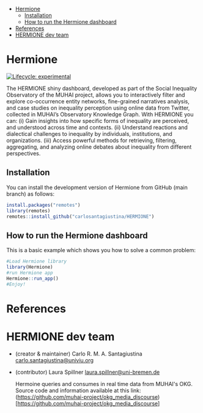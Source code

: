 
- <a href="#hermione" id="toc-hermione">Hermione</a>
  - <a href="#installation" id="toc-installation">Installation</a>
  - <a href="#how-to-run-the-hermione-dashboard"
    id="toc-how-to-run-the-hermione-dashboard">How to run the Hermione
    dashboard</a>
- <a href="#references" id="toc-references">References</a>
- <a href="#hermione-dev-team" id="toc-hermione-dev-team">HERMIONE dev
  team</a>

<!-- README.md is generated from README.Rmd. Please edit that file -->

# Hermione

<!-- badges: start -->

[![Lifecycle:
experimental](https://img.shields.io/badge/lifecycle-experimental-orange.svg)](https://lifecycle.r-lib.org/articles/stages.html#experimental)
<!-- badges: end -->

The HERMIONE shiny dashboard, developed as part of the Social Inequality
Observatory of the MUHAI project, allows you to interactively filter and
explore co-occurrence entity networks, fine-grained narratives analysis,
and case studies on inequality perception using online data from
Twitter, collected in MUHAI’s Observatory Knowledge Graph. With HERMIONE
you can: (i) Gain insights into how specific forms of inequality are
perceived, and understood across time and contexts. (ii) Understand
reactions and dialectical challenges to inequality by individuals,
institutions, and organizations. (iii) Access powerful methods for
retrieving, filtering, aggregating, and analyzing online debates about
inequality from different perspectives.

## Installation

You can install the development version of Hermione from GitHub (main
branch) as follows:

``` r
install.packages("remotes")
library(remotes)
remotes::install_github("carlosantagiustina/HERMIONE")
```

## How to run the Hermione dashboard

This is a basic example which shows you how to solve a common problem:

``` r
#Load Hermione library
library(Hermione)
#run Hermione app
Hermione::run_app()
#Enjoy!
```

# References

# HERMIONE dev team

- (creator & maintainer) Carlo R. M. A. Santagiustina
  <carlo.santagiustina@univiu.org>

- (contributor) Laura Spillner <laura.spillner@uni-bremen.de>

  Hermoine queries and consumes in real time data from MUHAI's OKG. Source code and information available at this link: (https://github.com/muhai-project/okg_media_discourse)[https://github.com/muhai-project/okg_media_discourse]
